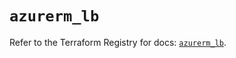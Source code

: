 # `azurerm_lb`

Refer to the Terraform Registry for docs: [`azurerm_lb`](https://registry.terraform.io/providers/hashicorp/azurerm/3.112.0/docs/resources/lb).
